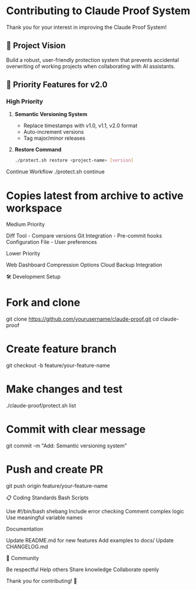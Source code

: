 # Contributing to Claude Proof System

Thank you for your interest in improving the Claude Proof System!

## 🎯 Project Vision

Build a robust, user-friendly protection system that prevents accidental overwriting of working projects when collaborating with AI assistants.

## 🚀 Priority Features for v2.0

### High Priority
1. **Semantic Versioning System**
   - Replace timestamps with v1.0, v1.1, v2.0 format
   - Auto-increment versions
   - Tag major/minor releases

2. **Restore Command**
   ```bash
   ./protect.sh restore <project-name> [version]

Continue Workflow
./protect.sh continue <project-name>
# Copies latest from archive to active workspace

Medium Priority

Diff Tool - Compare versions
Git Integration - Pre-commit hooks
Configuration File - User preferences

Lower Priority

Web Dashboard
Compression Options
Cloud Backup Integration

🛠️ Development Setup
# Fork and clone
git clone https://github.com/yourusername/claude-proof.git
cd claude-proof

# Create feature branch
git checkout -b feature/your-feature-name

# Make changes and test
./claude-proof/protect.sh list

# Commit with clear message
git commit -m "Add: Semantic versioning system"

# Push and create PR
git push origin feature/your-feature-name

📋 Coding Standards
Bash Scripts

Use #!/bin/bash shebang
Include error checking
Comment complex logic
Use meaningful variable names

Documentation

Update README.md for new features
Add examples to docs/
Update CHANGELOG.md

🤝 Community

Be respectful
Help others
Share knowledge
Collaborate openly

Thank you for contributing! 🎉

